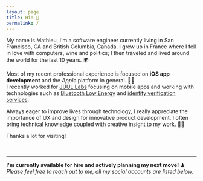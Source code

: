 ```yaml
---
layout: page
title: Hi! 👋
permalink: /
---
```


My name is Mathieu, I'm a software engineer currently living in San Francisco, CA and British Columbia, Canada. I grew up in France where I fell in love with computers, wine and politics; I then traveled and lived around the world for the last 10 years. 🌍

Most of my recent professional experience is focused on **iOS app development** and the *Apple* platform in general. 👨‍💻  
I recently worked for [JUUL Labs](https://www.juul.com/) focusing on mobile apps and working with technologies such as [Bluetooth Low Energy](https://en.wikipedia.org/wiki/Bluetooth_Low_Energy) and [identity verification services](https://en.wikipedia.org/wiki/Identity_verification_service).  

Always eager to improve lives through technology, I really appreciate the importance of UX and design for innovative product development. I often bring technical knowledge coupled with creative insight to my work. 👨‍🎨

Thanks a lot for visiting!

<br/>

----
**I'm currently available for hire and actively planning my next move!** ♟   
*Please feel free to reach out to me, all my social accounts are listed below.*

